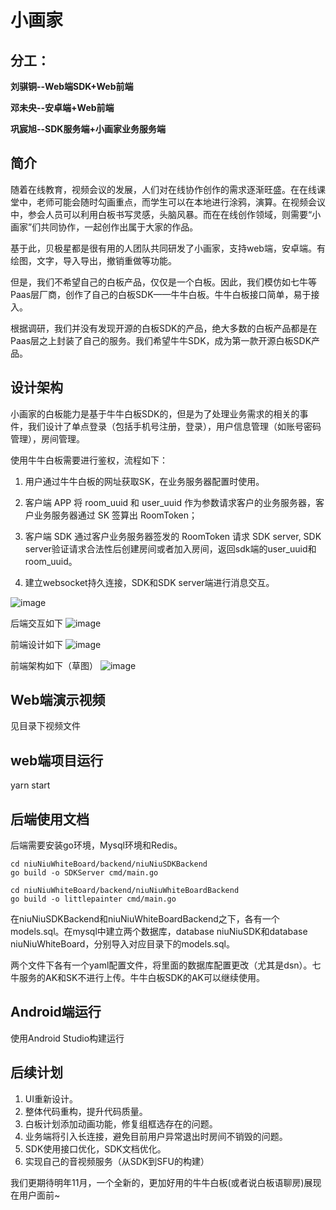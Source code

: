 # 小画家


## 分工：

**刘骐铜--Web端SDK+Web前端**

**邓未央--安卓端+Web前端**

**巩宸旭--SDK服务端+小画家业务服务端**

## 简介

随着在线教育，视频会议的发展，人们对在线协作创作的需求逐渐旺盛。在在线课堂中，老师可能会随时勾画重点，而学生可以在本地进行涂鸦，演算。在视频会议中，参会人员可以利用白板书写灵感，头脑风暴。而在在线创作领域，则需要“小画家”们共同协作，一起创作出属于大家的作品。

基于此，贝极星都是很有用的人团队共同研发了小画家，支持web端，安卓端。有绘图，文字，导入导出，撤销重做等功能。

但是，我们不希望自己的白板产品，仅仅是一个白板。因此，我们模仿如七牛等Paas层厂商，创作了自己的白板SDK——牛牛白板。牛牛白板接口简单，易于接入。

根据调研，我们并没有发现开源的白板SDK的产品，绝大多数的白板产品都是在Paas层之上封装了自己的服务。我们希望牛牛SDK，成为第一款开源白板SDK产品。

## 设计架构

小画家的白板能力是基于牛牛白板SDK的，但是为了处理业务需求的相关的事件，我们设计了单点登录（包括手机号注册，登录），用户信息管理（如账号密码管理），房间管理。

使用牛牛白板需要进行鉴权，流程如下：

1. 用户通过牛牛白板的网址获取SK，在业务服务器配置时使用。

2. 客户端 APP 将 room_uuid 和 user_uuid 作为参数请求客户的业务服务器，客户业务服务器通过 SK 签算出 RoomToken；

3. 客户端 SDK 通过客户业务服务器签发的 RoomToken 请求 SDK server,  SDK server验证请求合法性后创建房间或者加入房间，返回sdk端的user_uuid和room_uuid。

4. 建立websocket持久连接，SDK和SDK server端进行消息交互。

![image](https://user-images.githubusercontent.com/84149464/203592496-c633d1c2-add3-47bd-8b05-a1c13ad7318e.png)

后端交互如下
![image](https://user-images.githubusercontent.com/84149464/203592582-fc84f4fe-bfb4-4b83-885a-defa0fb1ec98.png)

前端设计如下
![image](https://user-images.githubusercontent.com/84149464/203592684-197aeee6-8223-4a60-9319-957627f61424.png)

前端架构如下（草图）
![image](https://user-images.githubusercontent.com/84149464/203596519-08d752a5-f0cb-4c63-b5ee-c1dc84afd923.png)

## Web端演示视频

见目录下视频文件

## web端项目运行

yarn start

## 后端使用文档

后端需要安装go环境，Mysql环境和Redis。

```
cd niuNiuWhiteBoard/backend/niuNiuSDKBackend
go build -o SDKServer cmd/main.go

cd niuNiuWhiteBoard/backend/niuNiuWhiteBoardBackend
go build -o littlepainter cmd/main.go
```

在niuNiuSDKBackend和niuNiuWhiteBoardBackend之下，各有一个models.sql。在mysql中建立两个数据库，database niuNiuSDK和database niuNiuWhiteBoard，分别导入对应目录下的models.sql。

两个文件下各有一个yaml配置文件，将里面的数据库配置更改（尤其是dsn）。七牛服务的AK和SK不进行上传。牛牛白板SDK的AK可以继续使用。

## Android端运行

使用Android Studio构建运行

## 后续计划

1. UI重新设计。
2. 整体代码重构，提升代码质量。
3. 白板计划添加动画功能，修复组框选存在的问题。
4. 业务端将引入长连接，避免目前用户异常退出时房间不销毁的问题。
5. SDK使用接口优化，SDK文档优化。
6. 实现自己的音视频服务（从SDK到SFU的构建）

我们更期待明年11月，一个全新的，更加好用的牛牛白板(或者说白板语聊房)展现在用户面前~



